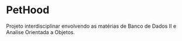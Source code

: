 # PetHood
 Projeto interdisciplinar envolvendo as matérias de Banco de Dados II e Analise Orientada a Objetos.

